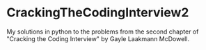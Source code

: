 # CrackingTheCodingInterview2
My solutions in python to the problems from the second chapter of "Cracking the Coding Interview" by Gayle Laakmann McDowell.
